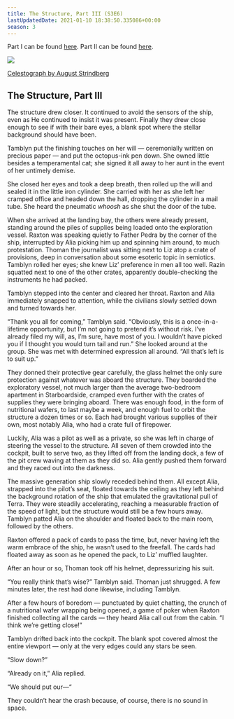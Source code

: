 ```yaml
---
title: The Structure, Part III (S3E6)
lastUpdatedDate: 2021-01-10 18:38:50.335086+00:00
season: 3
---
```


Part I can be found [here](https://buttondown.email/rwblickhan/archive/the-structure-part-i-s3e4/). Part II can be found [here](https://buttondown.email/rwblickhan/archive/the-structure-part-ii-s3e5/).

 ![](https://buttondown-attachments.s3.us-west-2.amazonaws.com/images/09eb7266-9028-4efe-ae82-8a9f1ce15de7.jpg)

[Celestograph by August Strindberg](https://publicdomainreview.org/collection/august-strindberg-s-celestographs-1893-4)

## The Structure, Part III

The structure drew closer. It continued to avoid the sensors of the ship, even as He continued to insist it was present. Finally they drew close enough to see if with their bare eyes, a blank spot where the stellar background should have been.

Tamblyn put the finishing touches on her will — ceremonially written on precious paper — and put the octopus-ink pen down. She owned little besides a temperamental cat; she signed it all away to her aunt in the event of her untimely demise.

She closed her eyes and took a deep breath, then rolled up the will and sealed it in the little iron cylinder. She carried with her as she left her cramped office and headed down the hall, dropping the cylinder in a mail tube. She heard the pneumatic *whoosh* as she shut the door of the tube.

When she arrived at the landing bay, the others were already present, standing around the piles of supplies being loaded onto the exploration vessel. Raxton was speaking quietly to Father Pedra by the corner of the ship, interrupted by Alia picking him up and spinning him around, to much protestation. Thoman the journalist was sitting next to Liz atop a crate of provisions, deep in conversation about some esoteric topic in semiotics. Tamblyn rolled her eyes; she knew Liz’ preference in men all too well. Razin squatted next to one of the other crates, apparently double-checking the instruments he had packed.

Tamblyn stepped into the center and cleared her throat. Raxton and Alia immediately snapped to attention, while the civilians slowly settled down and turned towards her.

“Thank you all for coming,” Tamblyn said. “Obviously, this is a once-in-a-lifetime opportunity, but I’m not going to pretend it’s without risk. I’ve already filed my will, as, I’m sure, have most of you. I wouldn’t have picked you if I thought you would turn tail and run.” She looked around at the group. She was met with determined expression all around. “All that’s left is to suit up.”

They donned their protective gear carefully, the glass helmet the only sure protection against whatever was aboard the structure. They boarded the exploratory vessel, not much larger than the average two-bedroom apartment in Starboardside, cramped even further with the crates of supplies they were bringing aboard. There was enough food, in the form of nutritional wafers, to last maybe a week, and enough fuel to orbit the structure a dozen times or so. Each had brought various supplies of their own, most notably Alia, who had a crate full of firepower.

Luckily, Alia was a pilot as well as a private, so she was left in charge of steering the vessel to the structure. All seven of them crowded into the cockpit, built to serve two, as they lifted off from the landing dock, a few of the pit crew waving at them as they did so. Alia gently pushed them forward and they raced out into the darkness.

The massive generation ship slowly receded behind them. All except Alia, strapped into the pilot’s seat, floated towards the ceiling as they left behind the background rotation of the ship that emulated the gravitational pull of Terra. They were steadily accelerating, reaching a measurable fraction of the speed of light, but the structure would still be a few hours away. Tamblyn patted Alia on the shoulder and floated back to the main room, followed by the others.

Raxton offered a pack of cards to pass the time, but, never having left the warm embrace of the ship, he wasn’t used to the freefall. The cards had floated away as soon as he opened the pack, to Liz’ muffled laughter.

After an hour or so, Thoman took off his helmet, depressurizing his suit.

“You really think that’s wise?” Tamblyn said. Thoman just shrugged. A few minutes later, the rest had done likewise, including Tamblyn.

After a few hours of boredom — punctuated by quiet chatting, the crunch of a nutritional wafer wrapping being opened, a game of poker when Raxton finished collecting all the cards — they heard Alia call out from the cabin. “I think we’re getting close!”

Tamblyn drifted back into the cockpit. The blank spot covered almost the entire  viewport — only at the very edges could any stars be seen.

“Slow down?”

“Already on it,” Alia replied.

“We should put our—“

They couldn’t hear the crash because, of course, there is no sound in space.